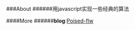 ###About
######用javascript实现一些经典的算法

####More
######__blog__:[Poised-flw](http://www.cnblogs.com/Poised-flw)
